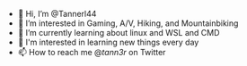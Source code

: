 - 👋 Hi, I’m @Tannerl44
- 👀 I’m interested in Gaming, A/V, Hiking, and Mountainbiking
- 🌱 I’m currently learning about linux and WSL and CMD 
- 💞️ I'm interested in learning new things every day
- 📫 How to reach me @_tann3r_ on Twitter

